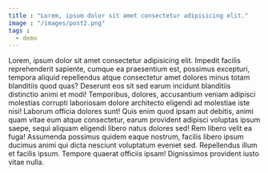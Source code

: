 ```yaml
---
title : "Lorem, ipsum dolor sit amet consectetur adipisicing elit."
image : "/images/post2.png"
tags :
  - demo
---
```

Lorem, ipsum dolor sit amet consectetur adipisicing elit. Impedit facilis reprehenderit sapiente, cumque ea praesentium est, possimus excepturi, tempora aliquid repellendus atque consectetur amet dolores minus totam blanditiis quod quas?
Deserunt eos sit sed earum incidunt blanditiis distinctio animi et modi! Temporibus, dolores, accusantium veniam adipisci molestias corrupti laboriosam dolore architecto eligendi ad molestiae iste nisi! Laborum officia dolores sunt!
Quis enim quod ipsam aut debitis, animi quam vitae eum atque consectetur, earum provident adipisci voluptas ipsum saepe, sequi aliquam eligendi libero natus dolores sed! Rem libero velit ea fuga!
Assumenda possimus quidem eaque nostrum, facilis libero ipsum ducimus animi qui dicta nesciunt voluptatum eveniet sed. Repellendus illum et facilis ipsum. Tempore quaerat officiis ipsam! Dignissimos provident iusto vitae nulla.
